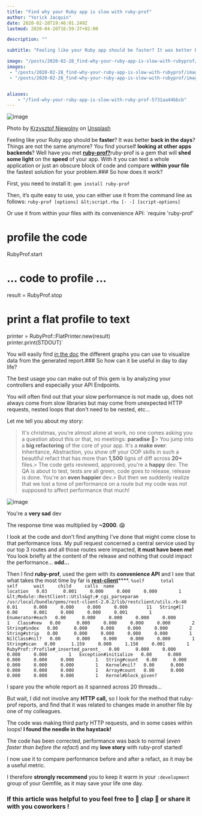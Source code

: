 ```yaml
---
title: "Find why your Ruby app is slow with ruby-prof"
author: "Yorick Jacquin"
date: 2020-02-28T19:46:01.249Z
lastmod: 2020-04-26T16:59:37+02:00

description: ""

subtitle: "Feeling like your Ruby app should be faster? It was better back in the days? Things are not the same anymore? You find yourself looking at…"

image: "/posts/2020-02-28_find-why-your-ruby-app-is-slow-with-rubyprof/images/1.jpeg" 
images:
 - "/posts/2020-02-28_find-why-your-ruby-app-is-slow-with-rubyprof/images/1.jpeg" 
 - "/posts/2020-02-28_find-why-your-ruby-app-is-slow-with-rubyprof/images/2.gif" 


aliases:
    - "/find-why-your-ruby-app-is-slow-with-ruby-prof-5731aa44bbcb"
---
```


![image](/posts/2020-02-28_find-why-your-ruby-app-is-slow-with-rubyprof/images/1.jpeg)

Photo by [Krzysztof Niewolny](https://unsplash.com/@epan5?utm_source=unsplash&amp;utm_medium=referral&amp;utm_content=creditCopyText) on [Unsplash](https://unsplash.com/s/photos/snail?utm_source=unsplash&amp;utm_medium=referral&amp;utm_content=creditCopyText)



Feeling like your Ruby app should be **faster**? It was better **back in the days**? Things are not the same anymore? You find yourself **looking at other apps backends**? Well have you met [**ruby-prof?**](https://ruby-prof.github.io/)ruby-prof is a gem that will **shed some light** on the **speed** of your app. With it you can test a whole application or just an obscure block of code and compare **within your file** the fastest solution for your problem.### So how does it work?

First, you need to install it:
`gem install ruby-prof`

Then, it’s quite easy to use, you can either use it from the command line as follows:
`ruby-prof [options] &lt;script.rb≥ [- -] [script-options]`

Or use it from within your files with its convenience API:
`require &#39;ruby-prof&#39;  

# profile the code  
RubyProf.start  
# ... code to profile ...  
result = RubyProf.stop  

# print a flat profile to text  
printer = RubyProf::FlatPrinter.new(result)  
printer.print(STDOUT)`

You will easily find [in the doc](https://ruby-prof.github.io/) the different graphs you can use to visualize data from the generated report.### So how can it be useful in day to day life?

The best usage you can make out of this gem is by analyzing your controllers and especially your API Endpoints.

You will often find out that your slow performance is not made up, does not always come from slow libraries but may come from unexpected HTTP requests, nested loops that don&#39;t need to be nested, etc…

Let me tell you about my story:
> It&#39;s christmas, you’re almost alone at work, no one comes asking you a question about this or that, no meetings: **paradise** 🌴> You jump into a **big refactoring** of the core of your app. It&#39;s a **make over**: Inheritance, Abstraction, you show off your OOP skills in such a beautiful refact that has more than **1,500** ligns of diff across **20+** files.> The code gets reviewed, approved, you&#39;re a **happy** dev. The QA is about to test, tests are all green, code goes to release, release is done. You&#39;re an **even happier** dev.> But then we suddenly realize that we lost a tone of performance on a route but my code was not supposed to affect performance that much!



![image](/posts/2020-02-28_find-why-your-ruby-app-is-slow-with-rubyprof/images/2.gif)

You&#39;re a **very sad** dev



The response time was multiplied by **~2000**. 😱

I look at the code and don&#39;t find anything I&#39;ve done that might come close to that performance loss. My pull request concerned a central service used by our top 3 routes and all those routes were impacted, **it must have been me!**  
You look briefly at the content of the release and nothing that could impact the performance… **odd…**

Then I find **ruby-prof**, used the gem with its **convenience API** and I see that what takes the most time by far is [**rest-client**](https://github.com/rest-client/rest-client)****.
`%self      total      self      wait     child     calls  name                           location  
  0.03      0.001     0.000     0.000     0.000        1   &lt;Module::RestClient::Utils&gt;#_cgi_parseparam /usr/local/bundle/gems/rest-client-2.0.2/lib/restclient/utils.rb:40  
  0.01      0.000     0.000     0.000     0.000       11   String#[]  
  0.00      0.001     0.000     0.000     0.001        1   Enumerator#each  
  0.00      0.000     0.000     0.000     0.000        1   Class#new  
  0.00      0.000     0.000     0.000     0.000        2   String#index  
  0.00      0.000     0.000     0.000     0.000        2   String#strip  
  0.00      0.000     0.000     0.000     0.000        1   NilClass#nil?  
  0.00      0.000     0.000     0.000     0.000        1   String#scan  
  0.00      1.159     0.000     1.158     0.001        1   RubyProf::Profile#_inserted_parent_  
  0.00      0.000     0.000     0.000     0.000        1   Exception#initialize  
  0.00      0.000     0.000     0.000     0.000        1   String#count  
  0.00      0.000     0.000     0.000     0.000        1   Kernel#nil?  
  0.00      0.000     0.000     0.000     0.000        1   Array#count  
  0.00      0.000     0.000     0.000     0.000        1   Kernel#block_given?`

I spare you the whole report as it spanned across 20 threads…

But wait, I did not involve any **HTTP** **call,** so I look for the method that ruby-prof reports, and find that it was related to changes made in another file by one of my colleagues.

The code was making third party HTTP requests, and in some cases within loops! **I found the needle in the haystack!**

The code has been corrected, performance was back to normal (_even faster than before the refact_) and my **love story** with ruby-prof started!

I now use it to compare performance before and after a refact, as it may be a useful metric.

I therefore **strongly recommend** you to keep it warm in your `:development` group of your Gemfile, as it may save your life one day.

### If this article was helpful to you feel free to 👏 clap 👏 or share it with you coworkers !
